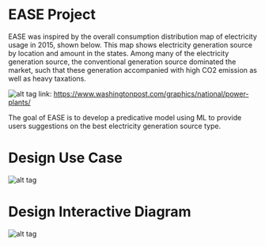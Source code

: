 # EASE Project
EASE was inspired by the overall consumption distribution map of electricity usage in 2015, shown below. This map shows electricity generation source by location and amount in the states. Among many of the electricity generation source, the conventional generation source dominated the market, such that these generation accompanied with high CO2 emission as well as heavy taxations. 

![alt tag](https://github.com/danielfather7/EASE-Project/blob/master/Project_Goal/figs/Background_2015_EDM.png)
link: https://www.washingtonpost.com/graphics/national/power-plants/

The goal of EASE is to develop a predicative model using ML to provide users suggestions on the best electricity generation source type.

# Design Use Case
![alt tag](https://github.com/danielfather7/EASE-Project/blob/master/Project_Goal/figs/Design_use_case.png)
 
# Design Interactive Diagram
![alt tag](https://github.com/danielfather7/EASE-Project/blob/master/Project_Goal/figs/interactive_case.png)

